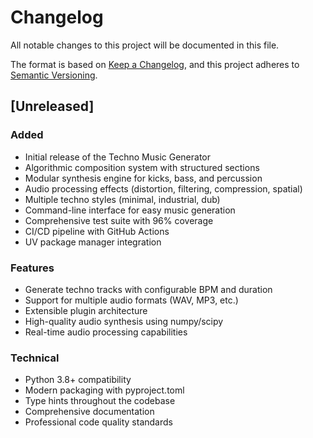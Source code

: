 # Changelog

All notable changes to this project will be documented in this file.

The format is based on [Keep a Changelog](https://keepachangelog.com/en/1.0.0/),
and this project adheres to [Semantic Versioning](https://semver.org/spec/v2.0.0.html).

## [Unreleased]

### Added

- Initial release of the Techno Music Generator
- Algorithmic composition system with structured sections
- Modular synthesis engine for kicks, bass, and percussion
- Audio processing effects (distortion, filtering, compression, spatial)
- Multiple techno styles (minimal, industrial, dub)
- Command-line interface for easy music generation
- Comprehensive test suite with 96% coverage
- CI/CD pipeline with GitHub Actions
- UV package manager integration

### Features

- Generate techno tracks with configurable BPM and duration
- Support for multiple audio formats (WAV, MP3, etc.)
- Extensible plugin architecture
- High-quality audio synthesis using numpy/scipy
- Real-time audio processing capabilities

### Technical

- Python 3.8+ compatibility
- Modern packaging with pyproject.toml
- Type hints throughout the codebase
- Comprehensive documentation
- Professional code quality standards
